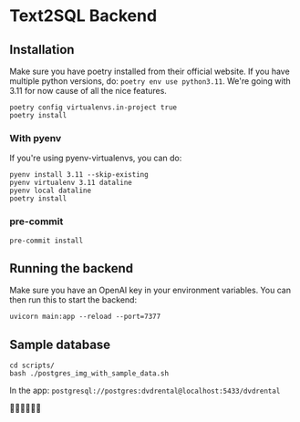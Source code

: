 # Text2SQL Backend

## Installation

Make sure you have poetry installed from their official website.
If you have multiple python versions, do: `poetry env use python3.11`.
We're going with 3.11 for now cause of all the nice features.

```
poetry config virtualenvs.in-project true
poetry install
```

### With pyenv

If you're using pyenv-virtualenvs, you can do:

```
pyenv install 3.11 --skip-existing
pyenv virtualenv 3.11 dataline
pyenv local dataline
poetry install
```

### pre-commit

```
pre-commit install
```

## Running the backend

Make sure you have an OpenAI key in your environment variables.
You can then run this to start the backend:

```
uvicorn main:app --reload --port=7377
```

## Sample database

```
cd scripts/
bash ./postgres_img_with_sample_data.sh
```
In the app: `postgresql://postgres:dvdrental@localhost:5433/dvdrental`

🧑‍🍳🧑‍🍳🧑‍🍳
